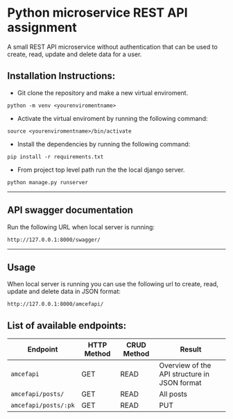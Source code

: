 # Python microservice REST API assignment 


A small REST API microservice without authentication that can be used to create, read, update and delete data for a user.



## Installation Instructions:


- Git clone the repository and make a new virtual enviroment.
```
python -m venv <yourenviromentname>
```
- Activate the virtual enviroment by running the following command:
```
source <yourenviromentname>/bin/activate
```
- Install the dependencies by running the following command:
```
pip install -r requirements.txt
```
- From project top level path run the the local django server.
```
python manage.py runserver
```
---
## API swagger documentation

Run the following URL when local server is running:

```http://127.0.0.1:8000/swagger/```


---

## Usage

When local server is running you can use the following url to create, read, update and delete data in JSON format:

```http://127.0.0.1:8000/amcefapi/```


## List of available endpoints:


Endpoint |HTTP Method | CRUD Method | Result
-- | -- |-- |--
`amcefapi` | GET | READ | Overview of the API structure in JSON format
`amcefapi/posts/` | GET | READ | All posts
`amcefapi/posts/:pk` | GET | READ | PUT | DELETE Single post by pk






